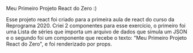 Meu Primeiro Projeto React do Zero :)

Esse projeto react foi criado para a primeira aula de react do curso da Reprograma 2020.
Criei 2 componentes para esse exercício, o primeiro foi uma Lista de séries que importa um arquivo de dados que simula um JSON e o segundo foi um componente que recebe o texto: "Meu Primeiro Projeto React do Zero", e foi renderizado por props.